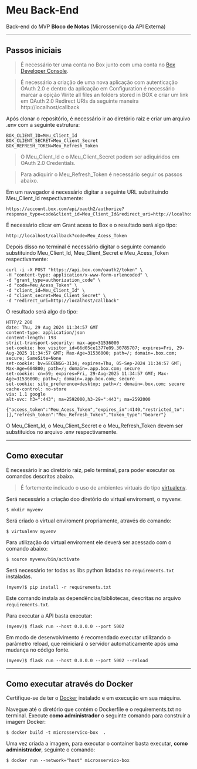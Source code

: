 # Meu Back-End

Back-end do MVP **Bloco de Notas** (Microsserviço da API Externa)

---
## Passos iniciais

> É necessário ter uma conta no Box junto com uma conta no [Box Developer Console](https://app.box.com/developers/console).

> É necessário a criação de uma nova aplicação com autenticação OAuth 2.0 e dentro da aplicação em Configuration é necessário marcar a opição Write all files an folders stored in BOX e criar um link em OAuth 2.0 Redirect URIs da seguinte maneira http://localhost/callback

Após clonar o repositório, é necessário ir ao diretório raiz e criar um arquivo .env com a seguinte estrutura:

```
BOX_CLIENT_ID=Meu_Client_Id
BOX_CLIENT_SECRET=Meu_Client_Secret
BOX_REFRESH_TOKEN=Meu_Refresh_Token
```

> O Meu_Client_Id e o Meu_Client_Secret podem ser adiquiridos em OAuth 2.0 Credentials.

> Para adiquirir o Meu_Refresh_Token é necessário seguir os passos abaixo.

Em um navegador é necessário digitar a seguinte URL substituindo Meu_Client_Id respectivamente:

```
https://account.box.com/api/oauth2/authorize?response_type=code&client_id=Meu_Client_Id&redirect_uri=http://localhost/callback
```
É necessário clicar em Grant acess to Box e o resultado será algo tipo:

```
http://localhost/callback?code=Meu_Acess_Token
```

Depois disso no terminal é necessário digitar o seguinte comando substituindo Meu_Client_Id, Meu_Client_Secret e Meu_Acess_Token respectivamente:

```
curl -i -X POST "https://api.box.com/oauth2/token" \
-H "content-type: application/x-www-form-urlencoded" \
-d "grant_type=authorization_code" \
-d "code=Meu_Acess_Token" \
-d "client_id=Meu_Client_Id" \
-d "client_secret=Meu_Client_Secret" \
-d "redirect_uri=http://localhost/callback"
```

O resultado será algo do tipo:

```
HTTP/2 200
date: Thu, 29 Aug 2024 11:34:57 GMT
content-type: application/json
content-length: 193
strict-transport-security: max-age=31536000
set-cookie: box_visitor_id=66d05ce1377e09.30785707; expires=Fri, 29-Aug-2025 11:34:57 GMT; Max-Age=31536000; path=/; domain=.box.com; secure; SameSite=None
set-cookie: bv=SECENGG-3134; expires=Thu, 05-Sep-2024 11:34:57 GMT; Max-Age=604800; path=/; domain=.app.box.com; secure
set-cookie: cn=59; expires=Fri, 29-Aug-2025 11:34:57 GMT; Max-Age=31536000; path=/; domain=.app.box.com; secure
set-cookie: site_preference=desktop; path=/; domain=.box.com; secure
cache-control: no-store
via: 1.1 google
alt-svc: h3=":443"; ma=2592000,h3-29=":443"; ma=2592000

{"access_token":"Meu_Acess_Token","expires_in":4140,"restricted_to":[],"refresh_token":"Meu_Refresh_Token","token_type":"bearer"}
```

O Meu_Client_Id, o Meu_Client_Secret e o Meu_Refresh_Token devem ser substituidos no arquivo .env respectivamente.

---
## Como executar

É necessário ir ao diretório raiz, pelo terminal, para poder executar os comandos descritos abaixo.

> É fortemente indicado o uso de ambientes virtuais do tipo [virtualenv](https://virtualenv.pypa.io/en/latest/installation.html).


Será necessário a criação doo diretório do virtual enviroment, o myvenv.

```
$ mkdir myvenv
```

Será criado o virtual enviroment propriamente, através do comando:

```
$ virtualenv myvenv
```

Para utilização do virtual enviroment ele deverá ser acessado com o comando abaixo:

```
$ source myvenv/bin/activate
```

Será necessário ter todas as libs python listadas no `requirements.txt` instaladas.

```
(myenv)$ pip install -r requirements.txt
```

Este comando instala as dependências/bibliotecas, descritas no arquivo `requirements.txt`.

Para executar a API  basta executar:

```
(myenv)$ flask run --host 0.0.0.0 --port 5002
```

Em modo de desenvolvimento é recomendado executar utilizando o parâmetro reload, que reiniciará o servidor automaticamente após uma mudança no código fonte. 

```
(myenv)$ flask run --host 0.0.0.0 --port 5002 --reload
```

---
## Como executar através do Docker

Certifique-se de ter o [Docker](https://docs.docker.com/engine/install/) instalado e em execução em sua máquina.

Navegue até o diretório que contém o Dockerfile e o requirements.txt no terminal.
Execute **como administrador** o seguinte comando para construir a imagem Docker:

```
$ docker build -t microsservico-box  .
```

Uma vez criada a imagem, para executar o container basta executar, **como administrador**, seguinte o comando:

```
$ docker run --network="host" microsservico-box
```
